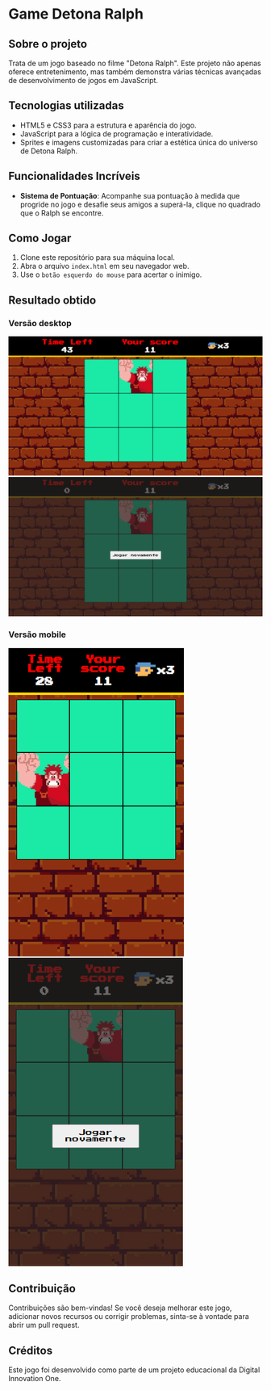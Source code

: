 # Game Detona Ralph

## Sobre o projeto
Trata de um jogo baseado no filme "Detona Ralph". Este projeto não apenas oferece entretenimento, mas também demonstra várias técnicas avançadas de desenvolvimento de jogos em JavaScript.

## Tecnologias utilizadas
* HTML5 e CSS3 para a estrutura e aparência do jogo.
* JavaScript para a lógica de programação e interatividade.
* Sprites e imagens customizadas para criar a estética única do universo de Detona Ralph.

## Funcionalidades Incríveis
* **Sistema de Pontuação**: Acompanhe sua pontuação à medida que progride no jogo e desafie seus amigos a superá-la, clique no quadrado que o Ralph se encontre.

## Como Jogar

1. Clone este repositório para sua máquina local.
1. Abra o arquivo `index.html` em seu navegador web.
1. Use o `botão esquerdo do mouse` para acertar o inimigo.

## Resultado obtido
### Versão desktop
![Desktop - jogando](./screenshots/desktop-1.jpg "Desktop - jogando")
![Desktop - jogo finalizado](./screenshots/desktop-2.jpg "Desktop - jogo finalizado")



### Versão mobile
![Mobile - jogando](./screenshots/mobile-1.jpg "Mobile - jogando")
![Mobile - jogo finalizado](./screenshots/mobile-2.jpg "Mobile - jogo finalizado")


## Contribuição
Contribuições são bem-vindas! Se você deseja melhorar este jogo, adicionar novos recursos ou corrigir problemas, sinta-se à vontade para abrir um pull request.

## Créditos
Este jogo foi desenvolvido como parte de um projeto educacional da Digital Innovation One.
